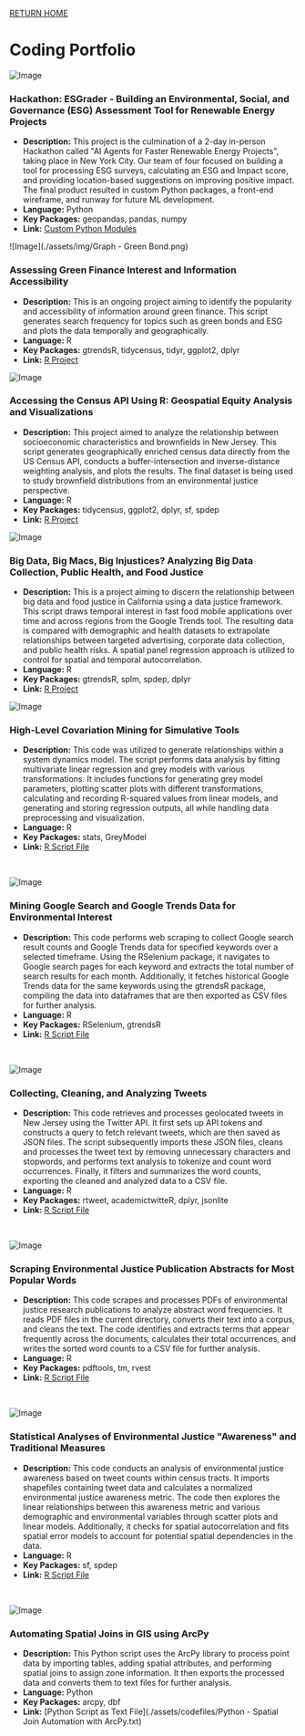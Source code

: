 [RETURN HOME](https://cjknoble.github.io/)

# Coding Portfolio

![Image](./assets/img/Hackathon-ESGrader2.png)
### Hackathon: ESGrader - Building an Environmental, Social, and Governance (ESG) Assessment Tool for Renewable Energy Projects
- **Description:** This project is the culmination of a 2-day in-person Hackathon called "AI Agents for Faster  Renewable Energy Projects", taking place in New York City. Our team of four focused on building a tool for processing ESG surveys, calculating an ESG and Impact score, and providing location-based suggestions on improving positive impact. The final product resulted in custom Python packages, a front-end wireframe, and runway for future ML development. 
- **Language:** Python
- **Key Packages:** geopandas, pandas, numpy
- **Link:** [Custom Python Modules](https://github.com/cjknoble/Hackathon_ESGrader/tree/main)

![Image](./assets/img/Graph - Green Bond.png)
### Assessing Green Finance Interest and Information Accessibility 
- **Description:** This is an ongoing project aiming to identify the popularity and accessibility of information around green finance. This script generates search frequency for topics such as green bonds and ESG and plots the data temporally and geographically. 
- **Language:** R
- **Key Packages:** gtrendsR, tidycensus, tidyr, ggplot2, dplyr
- **Link:** [R Project](https://github.com/cjknoble/Paper-GreenFinance/blob/main/R%20Script%20-%20Green%20Finance.R)

![Image](./assets/img/census.png)
### Accessing the Census API Using R: Geospatial Equity Analysis and Visualizations
- **Description:** This project aimed to analyze the relationship between socioeconomic characteristics and brownfields in New Jersey. This script generates geographically enriched census data directly from the US Census API, conducts a buffer-intersection and inverse-distance weighting analysis, and plots the results. The final dataset is being used to study brownfield distributions from an environmental justice perspective.
- **Language:** R
- **Key Packages:** tidycensus, ggplot2, dplyr, sf, spdep
- **Link:** [R Project](https://github.com/cjknoble/Paper-Brownfields/tree/main/R%20Project)

![Image](./assets/img/fastfood.png)
### Big Data, Big Macs, Big Injustices? Analyzing Big Data Collection, Public Health, and Food Justice
- **Description:** This is a project aiming to discern the relationship between big data and food justice in California using a data justice framework. This script draws temporal interest in fast food mobile applications over time and across regions from the Google Trends tool. The resulting data is compared with demographic and health datasets to extrapolate relationships between targeted advertising, corporate data collection, and public health risks. A spatial panel regression approach is utilized to control for spatial and temporal autocorrelation. 
- **Language:** R
- **Key Packages:** gtrendsR, splm, spdep, dplyr
- **Link:** [R Project](https://github.com/cjknoble/Paper-FoodJustice_BigData)

![Image](./assets/img/Rplot01_1.png)
### High-Level Covariation Mining for Simulative Tools
- **Description:** This code was utilized to generate relationships within a system dynamics model. The script performs data analysis by fitting multivariate linear regression and grey models with various transformations. It includes functions for generating grey model parameters, plotting scatter plots with different transformations, calculating and recording R-squared values from linear models, and generating and storing regression outputs, all while handling data preprocessing and visualization.
- **Language:** R
- **Key Packages:** stats, GreyModel
- **Link:** [R Script File](https://github.com/cjknoble/NewarkDataMining/blob/main/Covariation%20Mining%20Script.R)

<br>

![Image](./assets/img/googlescrape.png)
### Mining Google Search and Google Trends Data for Environmental Interest
- **Description:** This code performs web scraping to collect Google search result counts and Google Trends data for specified keywords over a selected timeframe. Using the RSelenium package, it navigates to Google search pages for each keyword and extracts the total number of search results for each month. Additionally, it fetches historical Google Trends data for the same keywords using the gtrendsR package, compiling the data into dataframes that are then exported as CSV files for further analysis.
- **Language:** R
- **Key Packages:** RSelenium, gtrendsR
- **Link:** [R Script File](https://github.com/cjknoble/NewarkDataMining/blob/b593d531eca4a7b223fb0beb05ea135c2a6b568a/R%20-%20Google%20Trends%20and%20Search%20Engine%20Scraping.R)

<br>

![Image](./assets/img/twitterclean.png)
### Collecting, Cleaning, and Analyzing Tweets 
- **Description:** This code retrieves and processes geolocated tweets in New Jersey using the Twitter API. It first sets up API tokens and constructs a query to fetch relevant tweets, which are then saved as JSON files. The script subsequently imports these JSON files, cleans and processes the tweet text by removing unnecessary characters and stopwords, and performs text analysis to tokenize and count word occurrences. Finally, it filters and summarizes the word counts, exporting the cleaned and analyzed data to a CSV file.
- **Language:** R
- **Key Packages:** rtweet, academictwitteR, dplyr, jsonlite
- **Link:** [R Script File](https://github.com/cjknoble/Paper-EJ_Twitter/blob/57a06b5d5f8a5e6bea7a6c2217dda594bed5d5d2/PullingTweets.R)

<br>

![Image](./assets/img/scrape.png)
### Scraping Environmental Justice Publication Abstracts for Most Popular Words
- **Description:** This code scrapes and processes PDFs of environmental justice research publications to analyze abstract word frequencies. It reads PDF files in the current directory, converts their text into a corpus, and cleans the text. The code identifies and extracts terms that appear frequently across the documents, calculates their total occurrences, and writes the sorted word counts to a CSV file for further analysis.
- **Language:** R
- **Key Packages:** pdftools, tm, rvest
- **Link:** [R Script File](https://github.com/cjknoble/Paper-EJ_Twitter/blob/ba02134a158b4255911e5b66b14ddae47a31cf1f/ScrapingAbstracts.R)

<br> 

![Image](./assets/img/stats.png)
### Statistical Analyses of Environmental Justice "Awareness" and Traditional Measures
- **Description:** This code conducts an analysis of environmental justice awareness based on tweet counts within census tracts. It imports shapefiles containing tweet data and calculates a normalized environmental justice awareness metric. The code then explores the linear relationships between this awareness metric and various demographic and environmental variables through scatter plots and linear models. Additionally, it checks for spatial autocorrelation and fits spatial error models to account for potential spatial dependencies in the data.
- **Language:** R
- **Key Packages:** sf, spdep
- **Link:** [R Script File](https://github.com/cjknoble/Paper-EJ_Twitter/blob/31a2ca8e00d2b19ac8cf521900d3387b24b24dbe/StatAnalysis_SAR.R)

<br> 

![Image](./assets/img/arcpy.png)
### Automating Spatial Joins in GIS using ArcPy
- **Description:** This Python script uses the ArcPy library to process point data by importing tables, adding spatial attributes, and performing spatial joins to assign zone information. It then exports the processed data and converts them to text files for further analysis.
- **Language:** Python
- **Key Packages:** arcpy, dbf
- **Link:** [Python Script as Text File](./assets/codefiles/Python - Spatial Join Automation with ArcPy.txt)
